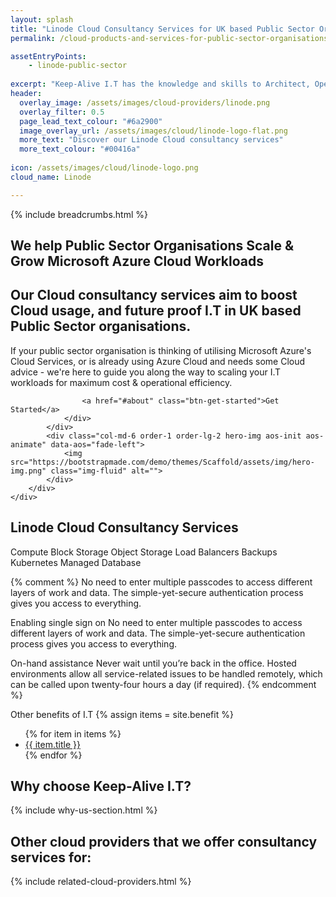 ```yaml
---
layout: splash 
title: "Linode Cloud Consultancy Services for UK based Public Sector Organisations"
permalink: /cloud-products-and-services-for-public-sector-organisations/linode

assetEntryPoints:
    - linode-public-sector
    
excerpt: "Keep-Alive I.T has the knowledge and skills to Architect, Operate, and Maintain high volume Linode Cloud workloads for Public Sector Organisations. Our Linode Cloud services have been developed to support Public Sector Governments, Educational Institutions, and Healthcare organisations in the United Kingdom."
header:
  overlay_image: /assets/images/cloud-providers/linode.png
  overlay_filter: 0.5 
  page_lead_text_colour: "#6a2900"
  image_overlay_url: /assets/images/cloud/linode-logo-flat.png 
  more_text: "Discover our Linode Cloud consultancy services"
  more_text_colour: "#00416a"
  
icon: /assets/images/cloud/linode-logo.png
cloud_name: Linode

---
```


{% include breadcrumbs.html %}

<section id="hero">
    <div class="container">
        <div class="row">
            <div class="col-md-6 pt-5 pt-lg-0 order-2 order-lg-1 d-flex flex-column justify-content-center aos-init aos-animate"
                 data-aos="fade-up">
                <div>
                    <h1>We help Public Sector Organisations Scale & Grow Microsoft Azure Cloud Workloads</h1>
                    <h2>Our Cloud consultancy services aim to boost Cloud usage, and future proof I.T in UK based Public Sector organisations.</h2>
                    <p>If your public sector organisation is thinking of utilising Microsoft Azure's Cloud Services, or is already using Azure Cloud and needs some Cloud advice - we're here to guide you along the way to scaling your I.T workloads for maximum cost & operational efficiency.</p>
                    
                    <a href="#about" class="btn-get-started">Get Started</a>
                </div>
            </div>
            <div class="col-md-6 order-1 order-lg-2 hero-img aos-init aos-animate" data-aos="fade-left">
                <img src="https://bootstrapmade.com/demo/themes/Scaffold/assets/img/hero-img.png" class="img-fluid" alt="">
            </div>
        </div>
    </div>
</section>

## <i class="fas fa-cloud page-title-icon" aria-hidden="true"></i> Linode Cloud Consultancy Services

Compute
Block Storage
Object Storage
Load Balancers
Backups
Kubernetes
Managed Database


{% comment %}
No need to enter multiple passcodes to access different layers of work and data. The simple-yet-secure authentication process gives you access to everything.


Enabling single sign on
No need to enter multiple passcodes to access different layers of work and data. The simple-yet-secure authentication process gives you access to everything.

On-hand assistance
Never wait until you’re back in the office. Hosted environments allow all service-related issues to be handled remotely, which can be called upon twenty-four hours a day (if required).
{% endcomment %}

Other benefits of I.T
{% assign items = site.benefit %}
<ul class="">
    {% for item in items %}
        <li><a href="{{ item.url }}">{{ item.title }}</a></li>
    {% endfor %}
</ul>

## Why choose Keep-Alive I.T?
{% include why-us-section.html %}

## Other cloud providers that we offer consultancy services for:
{% include related-cloud-providers.html %}